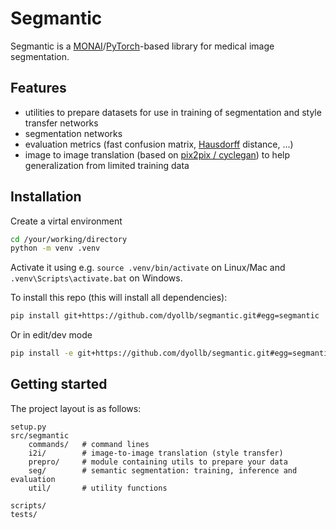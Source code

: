# Segmantic

Segmantic is a [MONAI]/[PyTorch]-based library for medical image segmentation.

## Features

- utilities to prepare datasets for use in training of segmentation and style transfer networks
- segmentation networks
- evaluation metrics (fast confusion matrix, [Hausdorff] distance, ...)
- image to image translation (based on [pix2pix / cyclegan](https://github.com/junyanz/pytorch-CycleGAN-and-pix2pix)) to help generalization from limited training data

## Installation

Create a virtal environment

```sh
cd /your/working/directory
python -m venv .venv
```

Activate it using e.g. `source .venv/bin/activate` on Linux/Mac and `.venv\Scripts\activate.bat` on Windows.

To install this repo (this will install all dependencies):

```sh
pip install git+https://github.com/dyollb/segmantic.git#egg=segmantic
```

Or in edit/dev mode

```sh
pip install -e git+https://github.com/dyollb/segmantic.git#egg=segmantic[dev]
```

## Getting started

The project layout is as follows:

```
setup.py
src/segmantic
    commands/   # command lines
    i2i/        # image-to-image translation (style transfer)
    prepro/     # module containing utils to prepare your data
    seg/        # semantic segmentation: training, inference and evaluation
    util/       # utility functions

scripts/
tests/
```

<!-- INVISIBLE REFERENCES BELOW THIS LINE. ORDER ALPHABETICALLY -->

[hausdorff]: https://en.wikipedia.org/wiki/Hausdorff_space
[monai]: https://monai.io/
[pytorch]: https://pytorch.org/
